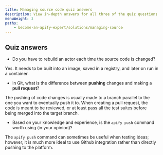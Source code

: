 ```yaml
---
title: Managing source code quiz answers
description: View in-depth answers for all three of the quiz questions that were provided in the corresponding lesson about managing source code.
menuWeight: 3
paths:
    - become-an-apify-expert/solutions/managing-source
---
```


## [](#quiz-answers) Quiz answers

- Do you have to rebuild an actor each time the source code is changed?

Yes. It needs to be built into an image, saved in a registry, and later on run in a container.

- In Git, what is the difference between **pushing** changes and making a **pull request**?

The pushing of code changes is usually made to a branch parallel to the one you want to eventually push it to. When creating a pull request, the code is meant to be reviewed, or at least pass all the test suites before being merged into the target branch.

- Based on your knowledge and experience, is the `apify push` command worth using (in your opinion)?

The `apify push` command can sometimes be useful when testing ideas; however, it is much more ideal to use Github integration rather than directly pushing to the platform.
